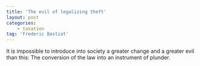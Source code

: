 ```yaml
---
title: 'The evil of legalizing theft'
layout: post
categories:
    - taxation
tag: 'Frederic Bastiat'
---
```


It is impossible to introduce into society a greater change and a greater evil than this: The conversion of the law into an instrument of plunder.